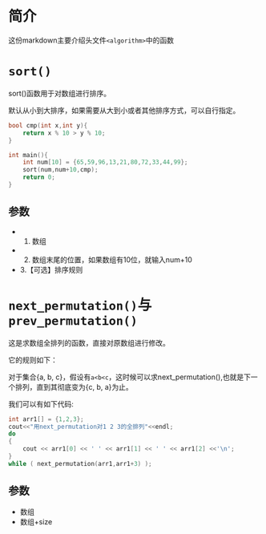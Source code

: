 # 简介
这份markdown主要介绍头文件`<algorithm>`中的函数

# `sort()`
sort()函数用于对数组进行排序。

默认从小到大排序，如果需要从大到小或者其他排序方式，可以自行指定。

```cpp
bool cmp(int x,int y){
	return x % 10 > y % 10;
}

int main(){
	int num[10] = {65,59,96,13,21,80,72,33,44,99};
	sort(num,num+10,cmp);
    return 0;
}
```

## 参数
+ 1. 数组
+ 2. 数组末尾的位置，如果数组有10位，就输入num+10
+ 3.【可选】排序规则

# `next_permutation()`与`prev_permutation()`
这是求数组全排列的函数，直接对原数组进行修改。

它的规则如下：

对于集合{a, b, c}，假设有`a<b<c`，这时候可以求next_permutation(),也就是下一个排列，直到其彻底变为{c, b, a}为止。

我们可以有如下代码:
```cpp
int arr1[] = {1,2,3};
cout<<"用next_permutation对1 2 3的全排列"<<endl;
do
{
	cout << arr1[0] << ' ' << arr1[1] << ' ' << arr1[2] <<'\n';
}
while ( next_permutation(arr1,arr1+3) );
```

## 参数
+ 数组
+ 数组+size